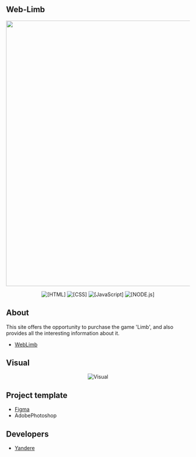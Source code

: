 ## Web-Limb
<p align="center">
 <img src="https://i.imgur.com/88MiQPD.png" width="726" length="2000">
</p>

<p align="center">
 <img src="https://img.shields.io/badge/HTML-pink" alt="[HTML]">
 <img src="https://img.shields.io/badge/CSS-blue" alt="[CSS]">
 <img src="https://img.shields.io/badge/JavaScript-purple" alt="[JavaScript]">
 <img src="https://img.shields.io/badge/NODE.js-black" alt="[NODE.js]">
</p>


## About

This site offers the opportunity to purchase the game 'Limb', and also provides all the interesting information about it.
- [WebLimb](https://yangasai.github.io/Web-Limb/)


## Visual
<p align="center">
  <img src="https://github.com/user-attachments/assets/d59a1219-5052-4640-8892-ca56a03d6665" alt="Visual">
</p>


## Project template
- [Figma](https://www.figma.com/design/xpyLOQmSg6UN9tVea81RKA/Untitled?node-id=0-1&t=iVNwkblrpOKObiNs-1)
- AdobePhotoshop

## Developers

- [Yandere](https://github.com/yangasai)
